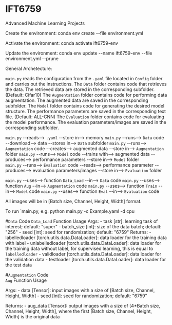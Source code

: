 # IFT6759
Advanced Machine Learning Projects

Create the environment:
    conda env create --file environment.yml
	
Activate the environment:
    conda activate ift6759-env

Update the environment:
	conda env update --name ift6759-env --file environment.yml --prune



General Archetecture:

`main.py` reads the configuration from the `.yaml` file located in `Config` folder and carries out the instructions.
The `Data` folder contains code that retrieves the data. The retrieved data are stored in the corresponding subfolder. (Default: Cifar10)
The `Augmentation` folder contains code for performing data augmentation. The augmented data are saved in the corresponding subfolder. 
The `Model` folder contains code for generating the desired model structure. The performance parameters are saved in the corresponding text file. (Default: ALL-CNN)
The `Evaluation` folder contains code for evaluating the model performance. The evaluation parameters/images are saved in the corresponding subfolder.

`main.py` --reads--> `.yaml` --store in--> memory
`main.py` --runs--> `Data` code --download--> data --stores in--> `Data` subfolder
`main.py` --runs--> `Augmentation` code --creates--> augmented data --store in--> `Augmentation` folder
`main.py` --runs--> `Model` code --trains with--> augmented data --produces--> performance parameters --store in--> `Model` folder  
`main.py` --runs--> `Evaluation` code --reads--> performance parameter --produces--> evaluation parameters/images --store in--> `Evaluation` folder 

`main.py` --uses--> function `Data_Load` --in--> `Data` code
`main.py` --uses--> function `Aug` --in--> `Augmentation` code
`main.py` --uses--> function `Train` --in--> `Model` code
`main.py` --uses--> function `Eval` --in--> `Evaluation` code

All images will be in [Batch size, Channel, Height, Width] format.

To run `main.py, e.g. python main.py -c Example.yaml -d cpu


#`Data` Code
`Data_Load` Function Usage
Args:
	- task [str]: learning task of interest; default: "super" 
	- batch_size [int]: size of the data batch; default: "256" 
	- seed [int]: seed for randomization; default: "6759" 
Returns: 
	- labelledloader [torch.utils.data.DataLoader]: data loader for the training data with label
	- unlabelledloader [torch.utils.data.DataLoader]: data loader for the training data without label, for supervised learning, this is equal to `labelledloader`
	- validloader [torch.utils.data.DataLoader]: data loader for the validation data
	- testloader [torch.utils.data.DataLoader]: data loader for the test data   
	
#`Augmentation` Code    
`Aug` Function Usage   
   
Args:
	- data [Tensor]: input images with a size of [Batch size, Channel, Height, Width]
	- seed [int]: seed for randomization; default: "6759" 

Returns:
	- aug_data [Tensor]: output images with a size of [4*Batch size, Channel, Height, Width], where the first [Batch size, Channel, Height, Width] is the original data   
   

	
	
	
	
	
	